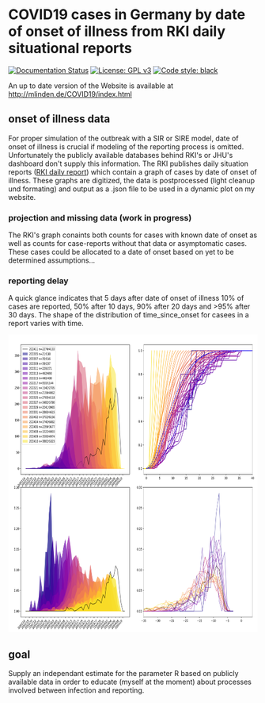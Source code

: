 # COVID19 cases in Germany by date of onset of illness from RKI daily situational reports
[![Documentation Status](https://readthedocs.org/projects/covid19-inference-forecast/badge/?version=latest)](https://covid19-inference-forecast.readthedocs.io/en/latest/?badge=latest)
[![License: GPL v3](https://img.shields.io/badge/License-GPLv3-blue.svg)](https://www.gnu.org/licenses/gpl-3.0)
[![Code style: black](https://img.shields.io/badge/code%20style-black-000000.svg)](https://github.com/psf/black)

An up to date version of the Website is available at http://mlinden.de/COVID19/index.html

## onset of illness data
For proper simulation of the outbreak with a SIR or SIRE model, date of onset of illness is crucial if modeling of the reporting process is omitted. Unfortunately the publicly available databases behind RKI's  or JHU's dashboard don't supply this information. The RKI publishes daily situation reports (<a href="https://www.rki.de/DE/Content/InfAZ/N/Neuartiges_Coronavirus/Situationsberichte/Gesamt.html">RKI daily report</a>) which contain a graph of cases by date of onset of illness. These graphs are digitized, the data is postprocessed (light cleanup und formating) and output as a .json file to be used in a dynamic plot on my website.

### projection and missing data (work in progress)
The RKI's graph conaints both counts for cases with known date of onset as well as counts for case-reports without that data or asymptomatic cases. These cases could be allocated to a date of onset based on yet to be determined assumptions...

### reporting delay
A quick glance indicates that 5 days after date of onset of illness 10% of cases are reported, 50% after 10 days, 90% after 20 days and >95% after 30 days. The shape of the distribution of time_since_onset for casees in a report varies with time.

<p float="left">
	<img src="onsets_diff.svg" height="600">
</p>

## goal
Supply an independant estimate for the parameter R based on publicly available data in order to educate (myself at the moment) about processes involved between infection and reporting.



